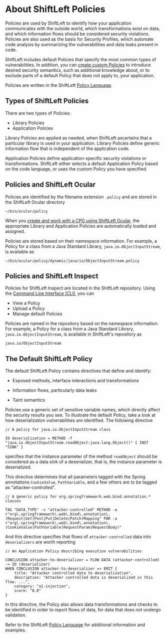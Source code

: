 # About ShiftLeft Policies

Policies are used by ShiftLeft to identify how your application communicates with the outside world, which transformations exist on data, and which information flows should be considered security violations. Policies are also used as the basis for Security Profiles, which automate code analysis by summarizing the vulnerabilities and data leaks present in code.

ShiftLeft includes default Policies that specify the most common types of vulnerabilities. In addition, you can [create custom Policies](custom-policy.md) to introduce desired security semantics, such as additional knowledge about, or to exclude parts of a default Policy that does not apply to, your application.

Policies are written in the ShiftLeft [Policy Language](policy-language.md).

## Types of ShiftLeft Policies

There are two types of Policies:
 - Library Policies
 - Application Policies

Library Policies are applied as needed, when ShiftLeft ascertains that a particular library is used in your application. Library Policies define generic information flow that is independent of the application code.

Application Policies define application-specific security violations or transformations. ShiftLeft either selects a default Application Policy based on the code language, or uses the custom Policy you have specified.

## Policies and ShiftLeft Ocular

Policies are identified by the filename extension `.policy` and are stored in the ShiftLeft Ocular directory

```
~/bin/ocular/policy
```

When you [create and work with a CPG using ShiftLeft Ocular](../using-ocular/getting-started/create-cpg.md), the appropriate Library and Application Policies are automatically loaded and assigned.

Policies are stored based on their namespace information. For example, a Policy for
a class from a Java Standard Library, `java.io.ObjectInputStream`, is available as

```
~/bin/ocular/policy/dynamic/java/io/ObjectInputStream.policy
```

## Policies and ShiftLeft Inspect

Policies for ShiftLeft Inspect are located in the ShiftLeft repository. Using the [Command Line Interface (CLI)](../using-inspect-protect/using-cli/cli-reference.md#sl-policy-commands), you can

* View a Policy
* Upload a Policy
* Manage default Policies

Policies are named in the repository based on the namespace information. For example, a Policy for
a class from a Java Standard Library, `java.io.ObjectInputStream`, is available in ShiftLeft's repository as

```
java.io/ObjectInputStream
```

## The Default ShiftLeft Policy

The default ShiftLeft Policy contains directives that define and identify:

* Exposed methods, interface interactions and transformations

* Information flows, particularly data leaks

* Taint semantics

Policies use a generic set of sensitive variable names, which directly affect the security results you see. To illustrate the default Policy, take a look at how deserialization vulnerabilities are identified. The following directive

```
// A policy for java.io.ObjectInputStream class

IO deserialization = METHOD -f "java.io.ObjectInputStream.readObject:java.lang.Object()" { INST "SINK" }
```

specifies that the instance parameter of the method `readObject` should be considered as a data sink of a deserializer, that is, the instance parameter is deserialized.

This directive determines that all parameters tagged with the Spring annotations `CookieValue`, `PathVariable`, and a few others are to be tagged as "attacker-controlled". 

```
// A generic policy for org.springframework.web.bind.annotation.* classes

TAG "DATA_TYPE" -v "attacker-controlled" METHOD -a r"org\.springframework\.web\.bind\.annotation\.(Request|Get|Post|Put|Delete|Patch)Mapping" PAR -a r"org\.springframework\.web\.bind\.annotation\.(CookieValue|PathVariable|RequestParam|RequestBody)"
```

And this directive specifies that flows of `attacker-controlled` data into `deserializers` are worth reporting

```
// An Application Policy describing execution vulnerabilities

CONCLUSION attacker-to-deserializer = FLOW DATA (attacker-controlled) -> IO (deserializer)
WHEN CONCLUSION attacker-to-deserializer => EMIT {
    title: "Attacker controlled data to deserialization",
    description: "Attacker controlled data is deserialized in this flow. ...",
    category: "a1-injection",
    score: "8.0"
}
```

In this directive, the Policy also allows data transformations and checks to be identified in order to report flows of data, for data that does not undergo validation. 

Refer to the ShiftLeft [Policy Language](policy-language.md) for additional information and examples.
